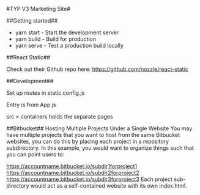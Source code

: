 #TYP V3 Marketing Site#

##Getting started##

-   yarn start - Start the development server
-   yarn build - Build for production
-   yarn serve - Test a production build locally

##React Static##

Check out their Github repo here: https://github.com/nozzle/react-static

##Development##

Set up routes in static.config.js

Entry is from App.js

src > containers holds the separate pages

##Bitbucket##
Hosting Multiple Projects Under a Single Website
You may have multiple projects that you want to host from the same Bitbucket websites, you can do this by placing each project in a repository subdirectory. In this example, you would want to organize things such that you can point users to:

https://accountname.bitbucket.io/subdir1forproject1
https://accountname.bitbucket.io/subdir2forproject2
https://accountname.bitbucket.io/subdir3forproject3
Each project sub-directory would act as a self-contained website with its own index.html.
